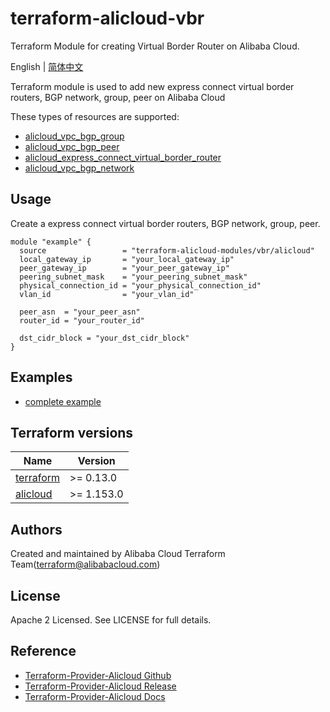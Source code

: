 # terraform-alicloud-vbr
Terraform Module for creating Virtual Border Router on Alibaba Cloud.

English | [简体中文](https://github.com/terraform-alicloud-modules/terraform-alicloud-vbr/blob/master/README-CN.md)

Terraform module is used to add new express connect virtual border routers, BGP network, group, peer on Alibaba Cloud

These types of resources are supported:

* [alicloud_vpc_bgp_group](https://registry.terraform.io/providers/aliyun/alicloud/latest/docs/resources/vpc_bgp_group)
* [alicloud_vpc_bgp_peer](https://registry.terraform.io/providers/aliyun/alicloud/latest/docs/resources/vpc_bgp_peer)
* [alicloud_express_connect_virtual_border_router](https://registry.terraform.io/providers/aliyun/alicloud/latest/docs/resources/express_connect_virtual_border_router)
* [alicloud_vpc_bgp_network](https://registry.terraform.io/providers/aliyun/alicloud/latest/docs/resources/vpc_bgp_network)


## Usage

Create a express connect virtual border routers, BGP network, group, peer.
```hcl
module "example" {
  source                 = "terraform-alicloud-modules/vbr/alicloud"
  local_gateway_ip       = "your_local_gateway_ip"
  peer_gateway_ip        = "your_peer_gateway_ip"
  peering_subnet_mask    = "your_peering_subnet_mask"
  physical_connection_id = "your_physical_connection_id"
  vlan_id                = "your_vlan_id"

  peer_asn  = "your_peer_asn"
  router_id = "your_router_id"

  dst_cidr_block = "your_dst_cidr_block"
}
```

## Examples

* [complete example](https://github.com/terraform-alicloud-modules/terraform-alicloud-vbr/tree/master/examples/complete)

## Terraform versions

| Name | Version |
|------|---------|
| <a name="requirement_terraform"></a> [terraform](#requirement\_terraform) | >= 0.13.0 |
| <a name="requirement_alicloud"></a> [alicloud](#requirement\_alicloud) | >= 1.153.0 |

Authors
-------
Created and maintained by Alibaba Cloud Terraform Team(terraform@alibabacloud.com)

License
----
Apache 2 Licensed. See LICENSE for full details.

Reference
---------
* [Terraform-Provider-Alicloud Github](https://github.com/terraform-providers/terraform-provider-alicloud)
* [Terraform-Provider-Alicloud Release](https://releases.hashicorp.com/terraform-provider-alicloud/)
* [Terraform-Provider-Alicloud Docs](https://www.terraform.io/docs/providers/alicloud/index.html)
